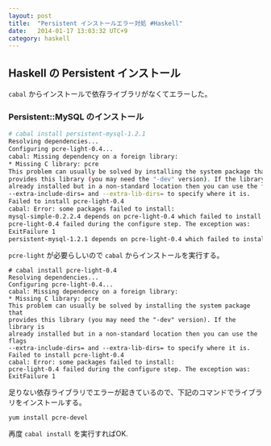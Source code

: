 ```yaml
---
layout: post
title:  "Persistent インストールエラー対処 #Haskell"
date:   2014-01-17 13:03:32 UTC+9
category: haskell
---
```


## Haskell の Persistent インストール

`cabal` からインストールで依存ライブラリがなくてエラーした。

### Persistent::MySQL のインストール

```sh
# cabal install persistent-mysql-1.2.1
Resolving dependencies...
Configuring pcre-light-0.4...
cabal: Missing dependency on a foreign library:
* Missing C library: pcre
This problem can usually be solved by installing the system package that
provides this library (you may need the "-dev" version). If the library is
already installed but in a non-standard location then you can use the flags
--extra-include-dirs= and --extra-lib-dirs= to specify where it is.
Failed to install pcre-light-0.4
cabal: Error: some packages failed to install:
mysql-simple-0.2.2.4 depends on pcre-light-0.4 which failed to install.
pcre-light-0.4 failed during the configure step. The exception was:
ExitFailure 1
persistent-mysql-1.2.1 depends on pcre-light-0.4 which failed to install.
```

`pcre-light` が必要らしいので `cabal` からインストールを実行する。

```
# cabal install pcre-light-0.4
Resolving dependencies...
Configuring pcre-light-0.4...
cabal: Missing dependency on a foreign library:
* Missing C library: pcre
This problem can usually be solved by installing the system package that
provides this library (you may need the "-dev" version). If the library is
already installed but in a non-standard location then you can use the flags
--extra-include-dirs= and --extra-lib-dirs= to specify where it is.
Failed to install pcre-light-0.4
cabal: Error: some packages failed to install:
pcre-light-0.4 failed during the configure step. The exception was:
ExitFailure 1
```

足りない依存ライブラリでエラーが起きているので、下記のコマンドでライブラリをインストールする。

```
yum install pcre-devel
```

再度 `cabal install` を実行すればOK.

